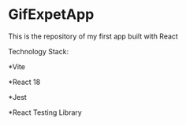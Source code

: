 # GifExpetApp

This is the repository of my first app built with React

Technology Stack:

*Vite

*React 18

*Jest

*React Testing Library
